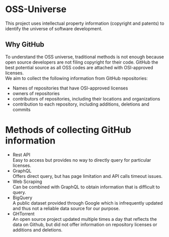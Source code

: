 # OSS-Universe
This project uses intellectual property information (copyright and patents) to identify the universe of software development.

## Why GitHub
To understand the OSS universe, traditional methods is not enough because open source developers are not filing copyright for their code. GitHub the best potential source as all OSS codes are attached with OSI-approved licenses.  
We aim to collect the following information from GitHub repositories:  
- Names of repositories that have OSI-approved licenses  
- owners of repositories  
- contributors of repositories, including their locations and organizations  
- contribution to each repository, including additions, deletions and commits  

# Methods of collecting GitHub information  
- Rest API   
Easy to access but provides no way to directly query for particular licenses.  
- GraphQL   
Offers direct query, but has page limitation and API calls timeout issues.  
- Web Scraping   
Can be combined with GraphQL to obtain information that is difficult to query.   
- BigQuery   
A public dataset provided through Google which is infrequently updated and thus not a reliable data source for our purpose.   
- GHTorrent   
An open source project updated multiple times a day that reflects the data on Github, but did not offer information on repository licenses or additions and deletions.  
